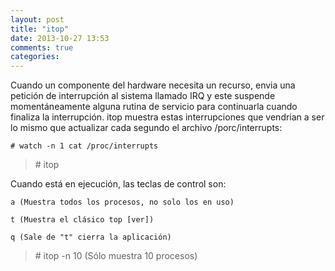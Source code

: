```yaml
---
layout: post
title: "itop"
date: 2013-10-27 13:53
comments: true
categories: 
---
```

Cuando un componente del hardware necesita un recurso, envia una petición de interrupción al sistema llamado IRQ y este suspende momentáneamente alguna rutina de servicio para continuarla cuando finaliza la interrupción. itop muestra estas interrupciones que vendrian a ser lo mismo que actualizar cada segundo el archivo /porc/interrupts:

	# watch -n 1 cat /proc/interrupts

>\# itop

Cuando está en ejecución, las teclas de control son:

	a (Muestra todos los procesos, no solo los en uso)

	t (Muestra el clásico top [ver])

	q (Sale de "t" cierra la aplicación)

>\# itop -n 10 (Sólo muestra 10 procesos)

